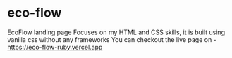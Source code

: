 # eco-flow
EcoFlow landing page
Focuses on my HTML and CSS skills, it is built using vanilla css without any frameworks
You can checkout the live page on - https://eco-flow-ruby.vercel.app
